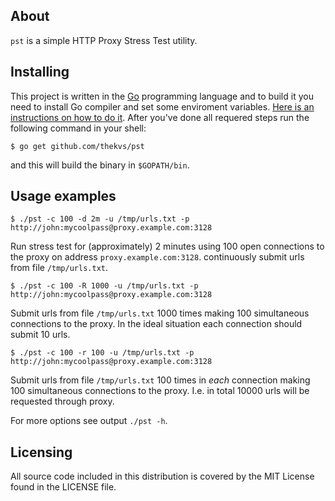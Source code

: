 ## About
```pst``` is a simple HTTP Proxy Stress Test utility.

## Installing
This project is written in the [Go](http://golang.org/) programming language and to build it you need to install Go compiler and set some enviroment variables. [Here is an instructions on how to do it](http://golang.org/doc/install). After you've done all requered steps run the following command in your shell:
```
$ go get github.com/thekvs/pst
```
and this will build the binary in ```$GOPATH/bin```.

## Usage examples
```
$ ./pst -c 100 -d 2m -u /tmp/urls.txt -p http://john:mycoolpass@proxy.example.com:3128
```
Run stress test for (approximately) 2 minutes using 100 open connections to the proxy on address ```proxy.example.com:3128```. continuously submit urls from file ```/tmp/urls.txt```.


```
$ ./pst -c 100 -R 1000 -u /tmp/urls.txt -p http://john:mycoolpass@proxy.example.com:3128
```
Submit urls from file ```/tmp/urls.txt``` 1000 times making 100 simultaneous connections to the proxy. In the ideal situation each connection should submit 10 urls.


```
$ ./pst -c 100 -r 100 -u /tmp/urls.txt -p http://john:mycoolpass@proxy.example.com:3128
```
Submit urls from file ```/tmp/urls.txt``` 100 times in *each* connection making 100 simultaneous connections to the proxy. I.e. in total 10000 urls will be requested through proxy.

For more options see output ```./pst -h```.

## Licensing
All source code included in this distribution is covered by the MIT License found in the LICENSE file.
